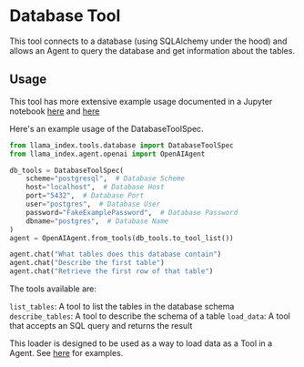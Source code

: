 # Database Tool

This tool connects to a database (using SQLAlchemy under the hood) and allows an Agent to query the database and get information about the tables.

## Usage

This tool has more extensive example usage documented in a Jupyter notebook [here](https://github.com/emptycrown/llama-hub/tree/main/llama_hub/tools/notebooks/database.ipynb) and [here](https://github.com/emptycrown/llama-hub/tree/main/llama_hub/tools/notebooks/intro_to_tools.ipynb)

Here's an example usage of the DatabaseToolSpec.

```python
from llama_index.tools.database import DatabaseToolSpec
from llama_index.agent.openai import OpenAIAgent

db_tools = DatabaseToolSpec(
    scheme="postgresql",  # Database Scheme
    host="localhost",  # Database Host
    port="5432",  # Database Port
    user="postgres",  # Database User
    password="FakeExamplePassword",  # Database Password
    dbname="postgres",  # Database Name
)
agent = OpenAIAgent.from_tools(db_tools.to_tool_list())

agent.chat("What tables does this database contain")
agent.chat("Describe the first table")
agent.chat("Retrieve the first row of that table")
```

The tools available are:

`list_tables`: A tool to list the tables in the database schema
`describe_tables`: A tool to describe the schema of a table
`load_data`: A tool that accepts an SQL query and returns the result

This loader is designed to be used as a way to load data as a Tool in a Agent. See [here](https://github.com/emptycrown/llama-hub/tree/main) for examples.
